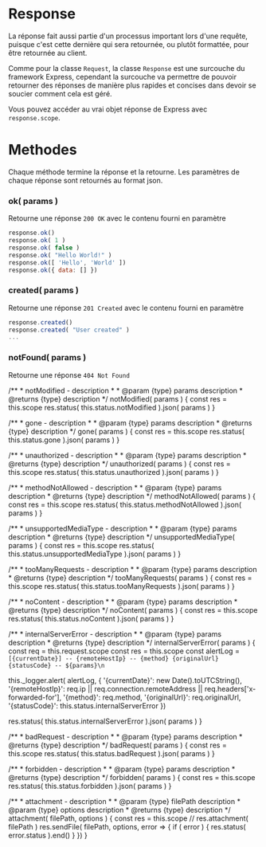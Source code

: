 # Response

La réponse fait aussi partie d'un processus important lors d'une requête, puisque c'est cette dernière qui sera retournée, ou plutôt formattée, pour être retournée au client.

Comme pour la classe `Request`, la classe `Response` est une surcouche du framework Express, cependant la surcouche va permettre de pouvoir retourner des réponses de manière plus rapides et concises dans devoir se soucier comment cela est géré.

Vous pouvez accéder au vrai objet réponse de Express avec `response.scope`.

# Methodes

Chaque méthode termine la réponse et la retourne.
Les paramètres de chaque réponse sont retournés au format json.

### ok( params )

Retourne une réponse `200 OK` avec le contenu fourni en paramètre

```javascript
response.ok()
response.ok( 1 )
response.ok( false )
response.ok( "Hello World!" )
response.ok([ 'Hello', 'World' ])
response.ok({ data: [] })
```

### created( params )

Retourne une réponse `201 Created` avec le contenu fourni en paramètre

```javascript
response.created()
response.created( "User created" )
...
```


### notFound( params )

Retourne une réponse `404 Not Found` 

 /** * notModified - description * * @param {type} params description * @returns {type} description */ notModified( params ) { const res = this.scope res.status( this.status.notModified ).json( params ) }

 /** * gone - description * * @param {type} params description * @returns {type} description */ gone( params ) { const res = this.scope res.status( this.status.gone ).json( params ) }

 /** * unauthorized - description * * @param {type} params description * @returns {type} description */ unauthorized( params ) { const res = this.scope res.status( this.status.unauthorized ).json( params ) }

 /** * methodNotAllowed - description * * @param {type} params description * @returns {type} description */ methodNotAllowed( params ) { const res = this.scope res.status( this.status.methodNotAllowed ).json( params ) }

 /** * unsupportedMediaType - description * * @param {type} params description * @returns {type} description */ unsupportedMediaType( params ) { const res = this.scope res.status( this.status.unsupportedMediaType ).json( params ) }

 /** * tooManyRequests - description * * @param {type} params description * @returns {type} description */ tooManyRequests( params ) { const res = this.scope res.status( this.status.tooManyRequests ).json( params ) }

 /** * noContent - description * * @param {type} params description * @returns {type} description */ noContent( params ) { const res = this.scope res.status( this.status.noContent ).json( params ) }

 /** * internalServerError - description * * @param {type} params description * @returns {type} description */ internalServerError( params ) { const req = this.request.scope const res = this.scope const alertLog = `[{currentDate}] -- {remoteHostIp} -- {method} {originalUrl} {statusCode} -- ${params}\n`

 this._logger.alert( alertLog, { '{currentDate}': new Date().toUTCString(), '{remoteHostIp}': req.ip || req.connection.remoteAddress || req.headers['x-forwarded-for'], '{method}': req.method, '{originalUrl}': req.originalUrl, '{statusCode}': this.status.internalServerError })

 res.status( this.status.internalServerError ).json( params ) }

 /** * badRequest - description * * @param {type} params description * @returns {type} description */ badRequest( params ) { const res = this.scope res.status( this.status.badRequest ).json( params ) }

 /** * forbidden - description * * @param {type} params description * @returns {type} description */ forbidden( params ) { const res = this.scope res.status( this.status.forbidden ).json( params ) }

 /** * attachment - description * * @param {type} filePath description * @param {type} options description * @returns {type} description */ attachment( filePath, options ) { const res = this.scope // res.attachment( filePath ) res.sendFile( filePath, options, error => { if ( error ) { res.status( error.status ).end() } }) }
